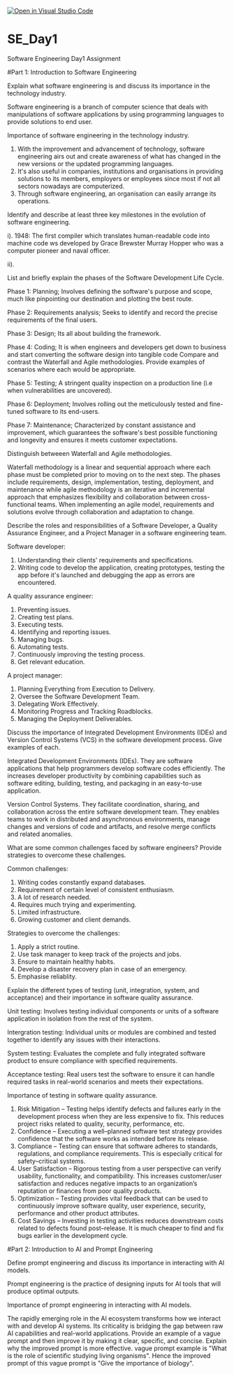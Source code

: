 [![Open in Visual Studio Code](https://classroom.github.com/assets/open-in-vscode-2e0aaae1b6195c2367325f4f02e2d04e9abb55f0b24a779b69b11b9e10269abc.svg)](https://classroom.github.com/online_ide?assignment_repo_id=18467468&assignment_repo_type=AssignmentRepo)
# SE_Day1
Software Engineering Day1 Assignment

#Part 1: Introduction to Software Engineering

Explain what software engineering is and discuss its importance in the technology industry.

Software engineering is a branch of computer science that deals with manipulations of software applications by using programming languages to provide solutions to end user.

Importance of software engineering in the technology industry.
1. With the improvement and advancement of technology, software engineering airs out and create awareness of what has changed in the new versions or the updated programming languages. 
2. It's also useful in companies, institutions and organisations in providing solutions to its members, employers or employees since most if not all sectors nowadays are computerized.
3. Through software engineering, an organisation can easily arrange its operations.


Identify and describe at least three key milestones in the evolution of software engineering.

i). 1948: The first compiler which translates human-readable code into machine code ws developed by Grace Brewster Murray Hopper who was a computer pioneer and naval officer.

ii). 


List and briefly explain the phases of the Software Development Life Cycle.

Phase 1: Planning; Involves defining the software's purpose and scope, much like pinpointing our destination and plotting the best route.

Phase 2: Requirements analysis; Seeks to identify and record the precise requirements of the final users.

Phase 3: Design; Its all about building the framework.

Phase 4: Coding; It is when engineers and developers get down to business and start converting the software design into tangible code
Compare and contrast the Waterfall and Agile methodologies. Provide examples of scenarios where each would be appropriate.

Phase 5: Testing; A stringent quality inspection on a production line (i.e when vulnerabilities are uncovered).

Phase 6: Deployment; Involves rolling out the meticulously tested and fine-tuned software to its end-users.

Phase 7: Maintenance; Characterized by constant assistance and improvement, which guarantees the software's best possible functioning and longevity and ensures it meets customer expectations.

Distinguish betweeen Waterfall and Agile methodologies.

Waterfall methodology is a linear and sequential approach where each phase must be completed prior to moving on to the next step. The phases include requirements, design, implementation, testing, deployment, and maintenance while agile methodology is an iterative and incremental approach that emphasizes flexibility and collaboration between cross-functional teams. When implementing an agile model, requirements and solutions evolve through collaboration and adaptation to change.

Describe the roles and responsibilities of a Software Developer, a Quality Assurance Engineer, and a Project Manager in a software engineering team.

Software developer:
1. Understanding their clients' requirements and specifications.
2. Writing code to develop the application, creating prototypes, testing the app before it's launched and debugging the app as errors are encountered.

A quality assurance engineer:
1. Preventing issues.
2. Creating test plans.
3. Executing tests.
4. Identifying and reporting issues.
5. Managing bugs.
6. Automating tests.
7. Continuously improving the testing process.
8. Get relevant education.

A project manager:
1. Planning Everything from Execution to Delivery.
2. Oversee the Software Development Team.
3. Delegating Work Effectively.
4. Monitoring Progress and Tracking Roadblocks.
5. Managing the Deployment Deliverables.


Discuss the importance of Integrated Development Environments (IDEs) and Version Control Systems (VCS) in the software development process. Give examples of each.

Integrated Development Environments (IDEs).
They are software applications that help programmers develop software codes efficiently. The increases developer productivity by combining capabilities such as software editing, building, testing, and packaging in an easy-to-use application.

Version Control Systems.
They facilitate coordination, sharing, and collaboration across the entire software development team. They enables teams to work in distributed and asynchronous environments, manage changes and versions of code and artifacts, and resolve merge conflicts and related anomalies.

What are some common challenges faced by software engineers? Provide strategies to overcome these challenges.

Common challenges:
1. Writing codes constantly expand databases.
2. Requirement of certain level of consistent enthusiasm.
3. A lot of research needed.
4. Requires much trying and experimenting.
5. Limited infrastructure.
6. Growing customer and client demands.

Strategies to overcome the challenges:
1. Apply a strict routine.
2. Use task manager to keep track of the projects and jobs.
3. Ensure to maintain healthy habits.
4. Develop a disaster recovery plan in case of an emergency.
5. Emphasise reliablity.

Explain the different types of testing (unit, integration, system, and acceptance) and their importance in software quality assurance.

Unit testing: Involves testing individual components or units of a software application in isolation from the rest of the system.

Intergration testing: Individual units or modules are combined and tested together to identify any issues with their interactions.

System testing: Evaluates the complete and fully integrated software product to ensure compliance with specified requirements.

Acceptance testing: Real users test the software to ensure it can handle required tasks in real-world scenarios and meets their expectations. 

Importance of testing in software quality assurance.
1. Risk Mitigation – Testing helps identify defects and failures early in the development process when they are less expensive to fix. This reduces project risks related to quality, security, performance, etc.
2. Confidence – Executing a well–planned software test strategy provides confidence that the software works as intended before its release.
3. Compliance – Testing can ensure that software adheres to standards, regulations, and compliance requirements. This is especially critical for safety–critical systems.
4. User Satisfaction – Rigorous testing from a user perspective can verify usability, functionality, and compatibility. This increases customer/user satisfaction and reduces negative impacts to an organization’s reputation or finances from poor quality products.
5. Optimization – Testing provides vital feedback that can be used to continuously improve software quality, user experience, security, performance and other product attributes.
6. Cost Savings – Investing in testing activities reduces downstream costs related to defects found post–release. It is much cheaper to find and fix bugs earlier in the development cycle.

#Part 2: Introduction to AI and Prompt Engineering


Define prompt engineering and discuss its importance in interacting with AI models.

Prompt engineering is the practice of designing inputs for AI tools that will produce optimal outputs.

Importance of prompt engineering in interacting with AI models.

The rapidly emerging role in the AI ecosystem transforms how we interact with and develop AI systems. Its criticality is bridging the gap between raw AI capabilities and real-world applications.
Provide an example of a vague prompt and then improve it by making it clear, specific, and concise. Explain why the improved prompt is more effective.
vague prompt example is "What is the role of scientific studying living organisms". Hence the improved prompt of this vague prompt is "Give the importance of biology".
